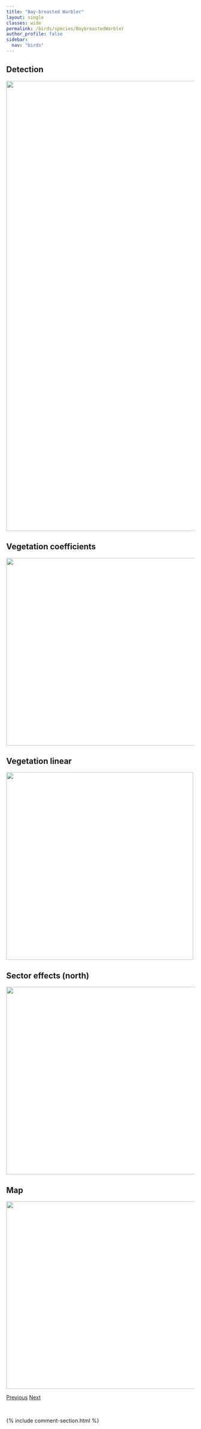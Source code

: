 ```yaml
---
title: "Bay-breasted Warbler"
layout: single
classes: wide
permalink: /birds/species/BaybreastedWarbler
author_profile: false
sidebar:
  nav: "birds"
---
```


<h2>Detection</h2>

<a href="https://drive.google.com/uc?export=view&id=1mNh9WiC2JvhE_adXCAHkb7D9fIhVPJFI">
<img src="https://drive.google.com/uc?export=view&id=1mNh9WiC2JvhE_adXCAHkb7D9fIhVPJFI" height = "1200" width = "800">
</a>

<h2>Vegetation coefficients</h2>

<a href="https://drive.google.com/uc?export=view&id=1P3OfgVHvti7WrBXxXwRNUsKUGO2hqmwH">
<img src="https://drive.google.com/uc?export=view&id=1P3OfgVHvti7WrBXxXwRNUsKUGO2hqmwH" height = "500" width = "1000">
</a>

<h2>Vegetation linear</h2>

<a href="https://drive.google.com/uc?export=view&id=1p0h_p7ThtCyvUi9Hycj13GE9V3iZvANM">
<img src="https://drive.google.com/uc?export=view&id=1p0h_p7ThtCyvUi9Hycj13GE9V3iZvANM" height = "500" width = "500">
</a>

<h2>Sector effects (north)</h2>

<a href="https://drive.google.com/uc?export=view&id=13y4XJqnVzocQi2Jqs_aesoCGiiXAcMG4">
<img src="https://drive.google.com/uc?export=view&id=13y4XJqnVzocQi2Jqs_aesoCGiiXAcMG4" height = "500" width = "1000">
</a>

<h2>Map</h2>

<a href="https://drive.google.com/uc?export=view&id=1feH3ZdmAhKCjYB8nTBAJElkbThvxrv-X">
<img src="https://drive.google.com/uc?export=view&id=1feH3ZdmAhKCjYB8nTBAJElkbThvxrv-X" height = "500" width = "1500">
</a>

<a href="/birds/species/BlackbilledMagpie/" class="pagination--pager" title="Black-billed Magpie">Previous</a> <a href="/birds/species/BlackbackedWoodpecker/" class="pagination--pager" title="Black-backed Woodpecker">Next</a>

<p>&nbsp;</p>

{% include comment-section.html %}
